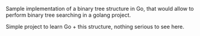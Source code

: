 Sample implementation of a binary tree structure in Go, that would allow to perform 
binary tree searching in a golang project.

Simple project to learn Go + this structure, nothing serious to see here.